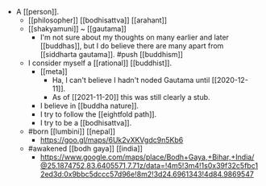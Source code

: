 - A [[person]].
	- [[philosopher]] [[bodhisattva]] [[arahant]]
	- [[shakyamuni]] ~ [[gautama]]
		- I'm not sure about my thoughts on many earlier and later [[buddhas]], but I do believe there are many apart from [[siddharta gautama]].
  #push [[buddhism]]
	- I consider myself a [[rational]] [[buddhist]].
		- [[meta]]
			- Ha, I can't believe I hadn't noded Gautama until [[2020-12-11]].
			- As of [[2021-11-20]] this was still clearly a stub.
		- I believe in [[buddha nature]].
		- I try to follow the [[eightfold path]].
		- I try to be a [[bodhisattva]].
  - #born [[lumbini]] [[nepal]]
    - https://goo.gl/maps/6Uk2vXKVgdc9n5Kb6
  - #awakened [[bodh gaya]] [[india]]
    - https://www.google.com/maps/place/Bodh+Gaya,+Bihar,+India/@25.1874752,83.6405571,7.71z/data=!4m5!3m4!1s0x39f32c5fbc12ed3d:0x9bbc5dccc57d96e!8m2!3d24.6961343!4d84.9869547
